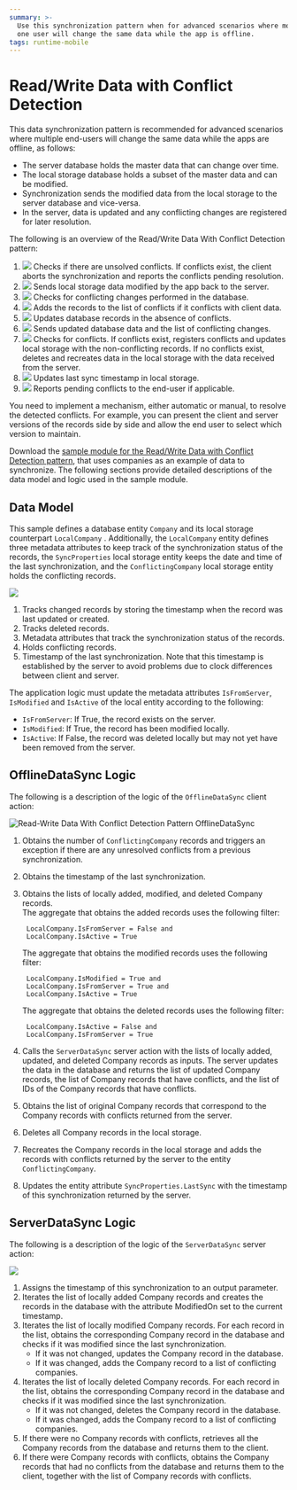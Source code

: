 ```yaml
---
summary: >-
  Use this synchronization pattern when for advanced scenarios where more than
  one user will change the same data while the app is offline.
tags: runtime-mobile
---
```


# Read/Write Data with Conflict Detection

This data synchronization pattern is recommended for advanced scenarios where multiple end-users will change the same data while the apps are offline, as follows:

* The server database holds the master data that can change over time.
* The local storage database holds a subset of the master data and can be modified.
* Synchronization sends the modified data from the local storage to the server database and vice-versa.
* In the server, data is updated and any conflicting changes are registered for later resolution.

The following is an overview of the Read/Write Data With Conflict Detection pattern:

1. ![](../../../../../.gitbook/assets/icon-client.png) Checks if there are unsolved conflicts. If conflicts exist, the client aborts the synchronization and reports the conflicts pending resolution.
2. ![](../../../../../.gitbook/assets/icon-client.png) Sends local storage data modified by the app back to the server.
3. ![](../../../../../.gitbook/assets/icon-server.png) Checks for conflicting changes performed in the database.
4. ![](../../../../../.gitbook/assets/icon-server.png) Adds the records to the list of conflicts if it conflicts with client data.
5. ![](../../../../../.gitbook/assets/icon-server.png) Updates database records in the absence of conflicts.
6. ![](../../../../../.gitbook/assets/icon-server.png) Sends updated database data and the list of conflicting changes.
7. ![](../../../../../.gitbook/assets/icon-client.png) Checks for conflicts. If conflicts exist, registers conflicts and updates local storage with the non-conflicting records. If no conflicts exist, deletes and recreates data in the local storage with the data received from the server.
8. ![](../../../../../.gitbook/assets/icon-client.png) Updates last sync timestamp in local storage.
9. ![](../../../../../.gitbook/assets/icon-client.png) Reports pending conflicts to the end-user if applicable.

You need to implement a mechanism, either automatic or manual, to resolve the detected conflicts. For example, you can present the client and server versions of the records side by side and allow the end user to select which version to maintain.

Download the [sample module for the Read/Write Data with Conflict Detection pattern](http://www.outsystems.com/forge/component/1638/Offline+Data+Sync+Patterns/), that uses companies as an example of data to synchronize. The following sections provide detailed descriptions of the data model and logic used in the sample module.

## Data Model

This sample defines a database entity `Company` and its local storage counterpart `LocalCompany` . Additionally, the `LocalCompany` entity defines three metadata attributes to keep track of the synchronization status of the records, the `SyncProperties` local storage entity keeps the date and time of the last synchronization, and the `ConflictingCompany` local storage entity holds the conflicting records.

![](../../../../../.gitbook/assets/read-write-data-with-conflict-detection-data-model.png)

1. Tracks changed records by storing the timestamp when the record was last updated or created. 
2. Tracks deleted records. 
3. Metadata attributes that track the synchronization status of the records. 
4. Holds conflicting records. 
5. Timestamp of the last synchronization. Note that this timestamp is established by the server to avoid problems due to clock differences between client and server. 

The application logic must update the metadata attributes `IsFromServer`, `IsModified` and `IsActive` of the local entity according to the following:

* `IsFromServer`: If True, the record exists on the server.
* `IsModified`: If True, the record has been modified locally.
* `IsActive`: If False, the record was deleted locally but may not yet have been removed from the server.

## OfflineDataSync Logic

The following is a description of the logic of the `OfflineDataSync` client action:

![Read-Write Data With Conflict Detection Pattern OfflineDataSync](../../../../../.gitbook/assets/read-write-data-with-conflict-detection-offlinedatasync.png)

1. Obtains the number of `ConflictingCompany` records and triggers an exception if there are any unresolved conflicts from a previous synchronization.
2. Obtains the timestamp of the last synchronization.
3. Obtains the lists of locally added, modified, and deleted Company records.  
   The aggregate that obtains the added records uses the following filter:

   ```text
    LocalCompany.IsFromServer = False and
    LocalCompany.IsActive = True
   ```

   The aggregate that obtains the modified records uses the following filter:

   ```text
    LocalCompany.IsModified = True and
    LocalCompany.IsFromServer = True and
    LocalCompany.IsActive = True
   ```

   The aggregate that obtains the deleted records uses the following filter:

   ```text
    LocalCompany.IsActive = False and
    LocalCompany.IsFromServer = True
   ```

4. Calls the `ServerDataSync` server action with the lists of locally added, updated, and deleted Company records as inputs. The server updates the data in the database and returns the list of updated Company records, the list of Company records that have conflicts, and the list of IDs of the Company records that have conflicts.
5. Obtains the list of original Company records that correspond to the Company records with conflicts returned from the server.
6. Deletes all Company records in the local storage.
7. Recreates the Company records in the local storage and adds the records with conflicts returned by the server to the entity `ConflictingCompany`.
8. Updates the entity attribute `SyncProperties.LastSync` with the timestamp of this synchronization returned by the server.

## ServerDataSync Logic

The following is a description of the logic of the `ServerDataSync` server action:

![](../../../../../.gitbook/assets/read-write-data-with-conflict-detection-serverdatasync.png)

1. Assigns the timestamp of this synchronization to an output parameter.
2. Iterates the list of locally added Company records and creates the records in the database with the attribute ModifiedOn set to the current timestamp.
3. Iterates the list of locally modified Company records. For each record in the list, obtains the corresponding Company record in the database and checks if it was modified since the last synchronization.
   * If it was not changed, updates the Company record in the database.
   * If it was changed, adds the Company record to a list of conflicting companies.
4. Iterates the list of locally deleted Company records. For each record in the list, obtains the corresponding Company record in the database and checks if it was modified since the last synchronization.
   * If it was not changed, deletes the Company record in the database.
   * If it was changed, adds the Company record to a list of conflicting companies.
5. If there were no Company records with conflicts, retrieves all the Company records from the database and returns them to the client.
6. If there were Company records with conflicts, obtains the Company records that had no conflicts from the database and returns them to the client, together with the list of Company records with conflicts.


